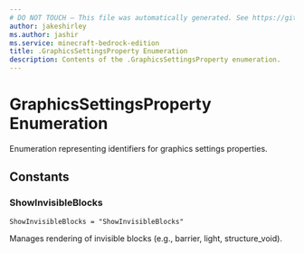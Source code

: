 ```yaml
---
# DO NOT TOUCH — This file was automatically generated. See https://github.com/mojang/minecraftapidocsgenerator to modify descriptions, examples, etc.
author: jakeshirley
ms.author: jashir
ms.service: minecraft-bedrock-edition
title: .GraphicsSettingsProperty Enumeration
description: Contents of the .GraphicsSettingsProperty enumeration.
---
```

# GraphicsSettingsProperty Enumeration

Enumeration representing identifiers for graphics settings properties.

## Constants
### **ShowInvisibleBlocks**
`ShowInvisibleBlocks = "ShowInvisibleBlocks"`

Manages rendering of invisible blocks (e.g., barrier, light, structure_void).
